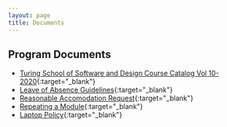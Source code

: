 ```yaml
---
layout: page
title: Documents
---
```


## Program Documents

* [Turing School of Software and Design Course Catalog Vol
  10-2020](./catalog_10_2020.pdf){:target="_blank"}
* [Leave of Absence
  Guidelines](./leave_of_absence_guidelines_2021.pdf){:target="_blank"}
* [Reasonable Accomodation
  Request](./reasonable_accommodation_request_form.pdf){:target="_blank"}
* [Repeating a Module](./repeat_guidelines_student_2020.pdf){:target="_blank"}
* [Laptop Policy](./laptop_policy.pdf){:target="_blank"}
